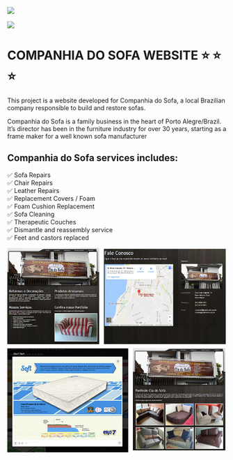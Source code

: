 <a href="https://codeclimate.com/github/lisashiphrah/CiaDoSofa/maintainability"><img src="https://api.codeclimate.com/v1/badges/396e30dae75c147526be/maintainability" /></a>

<a href="https://codeclimate.com/github/lisashiphrah/CiaDoSofa/test_coverage"><img src="https://api.codeclimate.com/v1/badges/396e30dae75c147526be/test_coverage" /></a>

# COMPANHIA DO SOFA WEBSITE :star: :star: :star:

This project is a website developed for Companhia do Sofa, a local Brazilian company responsible to build and restore sofas.

Companhia do Sofa is a family business in the heart of Porto Alegre/Brazil. It’s director has been in the furniture industry for over 30 years, starting as a frame maker for a well known sofa manufacturer

## Companhia do Sofa services includes:

:white_check_mark:  Sofa Repairs <br/>
:white_check_mark:  Chair Repairs<br/>
:white_check_mark:  Leather Repairs<br/>
:white_check_mark:  Replacement Covers / Foam<br/>
:white_check_mark:  Foam Cushion Replacement<br/>
:white_check_mark:  Sofa Cleaning<br/>
:white_check_mark:  Therapeutic Couches<br/>
:white_check_mark:  Dismantle and reassembly service<br/>
:white_check_mark:  Feet and castors replaced<br/>

<img src='frontImage.png' />
